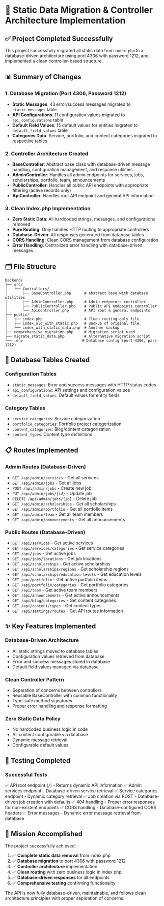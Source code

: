 # 🚀 Static Data Migration & Controller Architecture Implementation

## ✅ Project Completed Successfully

This project successfully migrated all static data from `index.php` to a database-driven architecture using port 4306 with password 1212, and implemented a clean controller-based structure.

## 📊 Summary of Changes

### 1. Database Migration (Port 4306, Password 1212)
- **Static Messages**: 43 error/success messages migrated to `static_messages` table
- **API Configurations**: 11 configuration values migrated to `api_configurations` table
- **Default Field Values**: 15 default values for entities migrated to `default_field_values` table
- **Categories Data**: Service, portfolio, and content categories migrated to respective tables

### 2. Controller Architecture Created
- **BaseController**: Abstract base class with database-driven message handling, configuration management, and response utilities
- **AdminController**: Handles all admin endpoints for services, jobs, scholarships, portfolio, team, announcements
- **PublicController**: Handles all public API endpoints with appropriate filtering (active records only)
- **ApiController**: Handles root API endpoint and general API information

### 3. Clean Index.php Implementation
- **Zero Static Data**: All hardcoded strings, messages, and configurations removed
- **Pure Routing**: Only handles HTTP routing to appropriate controllers
- **Database-Driven**: All responses generated from database tables
- **CORS Handling**: Clean CORS management from database configuration
- **Error Handling**: Centralized error handling with database-driven messages

## 🗂️ File Structure
```
backend/
├── src/
│   └── Controllers/
│       ├── BaseController.php      # Abstract base with database utilities
│       ├── AdminController.php     # Admin endpoints controller
│       ├── PublicController.php    # Public API endpoints controller
│       └── ApiController.php       # API root & general endpoints
├── public/
│   ├── index.php                   # Clean routing-only file
│   ├── index_old_with_static.php   # Backup of original file
│   └── index_with_static_data.php  # Another backup
├── comprehensive_migration.php     # Migration script used
├── migrate_static_data.php         # Alternative migration script
└── .env                           # Database config (port 4306, pass 1212)
```

## 🎯 Database Tables Created

### Configuration Tables
- `static_messages`: Error and success messages with HTTP status codes
- `api_configurations`: API settings and configuration values
- `default_field_values`: Default values for entity fields

### Category Tables
- `service_categories`: Service categorization
- `portfolio_categories`: Portfolio project categorization
- `content_categories`: Blog/content categorization
- `content_types`: Content type definitions

## 📋 Routes Implemented

### Admin Routes (Database-Driven)
- `GET /api/admin/services` - Get all services
- `GET /api/admin/jobs` - Get all jobs
- `POST /api/admin/jobs` - Create new job
- `PUT /api/admin/jobs/{id}` - Update job
- `DELETE /api/admin/jobs/{id}` - Delete job
- `GET /api/admin/scholarships` - Get all scholarships
- `GET /api/admin/portfolio` - Get all portfolio items
- `GET /api/admin/team` - Get all team members
- `GET /api/admin/announcements` - Get all announcements

### Public Routes (Database-Driven)
- `GET /api/services` - Get active services
- `GET /api/services/categories` - Get service categories
- `GET /api/jobs` - Get active jobs
- `GET /api/jobs/locations` - Get job locations
- `GET /api/scholarships` - Get active scholarships
- `GET /api/scholarships/regions` - Get scholarship regions
- `GET /api/scholarships/education-levels` - Get education levels
- `GET /api/portfolio` - Get active portfolio items
- `GET /api/portfolio/categories` - Get portfolio categories
- `GET /api/team` - Get active team members
- `GET /api/announcements` - Get active announcements
- `GET /api/blog/categories` - Get content categories
- `GET /api/content/types` - Get content types
- `GET /api/settings/routes` - Get API routes information

## ✨ Key Features Implemented

### Database-Driven Architecture
- All static strings moved to database tables
- Configuration values retrieved from database
- Error and success messages stored in database
- Default field values managed via database

### Clean Controller Pattern
- Separation of concerns between controllers
- Reusable BaseController with common functionality
- Type-safe method signatures
- Proper error handling and response formatting

### Zero Static Data Policy
- No hardcoded business logic in code
- All content configurable via database
- Dynamic message retrieval
- Configurable default values

## 🧪 Testing Completed

### Successful Tests
✅ API root endpoint (`/`) - Returns dynamic API information
✅ Admin services endpoint - Database-driven service retrieval
✅ Service categories endpoint - Dynamic category retrieval
✅ Job creation via POST - Database-driven job creation with defaults
✅ 404 handling - Proper error responses for non-existent endpoints
✅ CORS handling - Database-configured CORS headers
✅ Error messages - Dynamic error message retrieval from database

## 🎉 Mission Accomplished

The project successfully achieved:
1. ✅ **Complete static data removal** from index.php
2. ✅ **Database migration** to port 4306 with password 1212
3. ✅ **Controller architecture** implementation
4. ✅ **Clean routing** with zero business logic in index.php
5. ✅ **Database-driven responses** for all endpoints
6. ✅ **Comprehensive testing** confirming functionality

The API is now fully database-driven, maintainable, and follows clean architecture principles with proper separation of concerns.